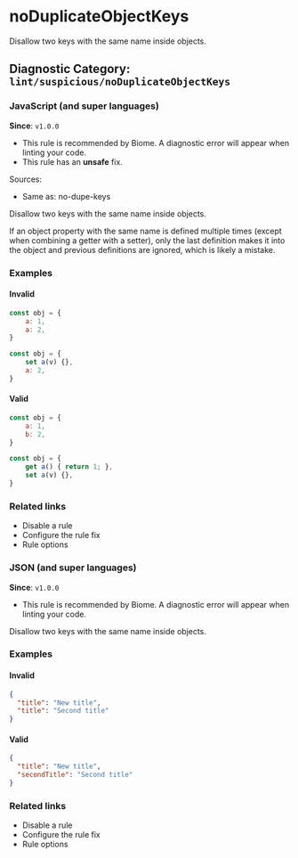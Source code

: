 # noDuplicateObjectKeys

Disallow two keys with the same name inside objects.

## Diagnostic Category: `lint/suspicious/noDuplicateObjectKeys`

### JavaScript (and super languages)

**Since**: `v1.0.0`

- This rule is recommended by Biome. A diagnostic error will appear when linting your code.
- This rule has an **unsafe** fix.

Sources: 
- Same as: no-dupe-keys

Disallow two keys with the same name inside objects.

If an object property with the same name is defined multiple times (except when combining a getter with a setter), only the last definition makes it into the object and previous definitions are ignored, which is likely a mistake.

### Examples

#### Invalid

```js
const obj = {
   	a: 1,
   	a: 2,
}
```

```js
const obj = {
   	set a(v) {},
   	a: 2,
}
```

#### Valid

```js
const obj = {
   	a: 1,
   	b: 2,
}
```

```js
const obj = {
   	get a() { return 1; },
   	set a(v) {},
}
```

### Related links

- Disable a rule
- Configure the rule fix
- Rule options

### JSON (and super languages)

**Since**: `v1.0.0`

- This rule is recommended by Biome. A diagnostic error will appear when linting your code.

Disallow two keys with the same name inside objects.

### Examples

#### Invalid

```json
{
  "title": "New title",
  "title": "Second title"
}
```

#### Valid

```json
{
  "title": "New title",
  "secondTitle": "Second title"
}
```

### Related links

- Disable a rule
- Configure the rule fix
- Rule options